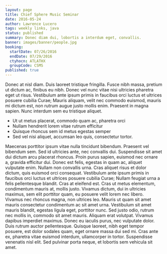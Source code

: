 ```yaml
---
layout: page
title: Chief Sphere Music Seminar
date: 2016-05-24
author: Lawrence Lucero
tags: weekly links, java
status: published
summary: Donec diam dui, lobortis a interdum eget, convallis.
banner: images/banner/people.jpg
booking:
  startDate: 07/26/2016
  endDate: 07/29/2016
  ctyhocn: ATLATHX
  groupCode: CSMS
published: true
---
```

Donec at nisl diam. Duis laoreet tristique fringilla. Fusce nibh massa, pretium ut dictum ac, finibus eu nibh. Donec vel nunc vitae nisi ultricies pharetra eget ut risus. Vestibulum ante ipsum primis in faucibus orci luctus et ultrices posuere cubilia Curae; Mauris aliquam, velit nec commodo euismod, mauris mi dictum est, non rutrum augue justo mollis enim. Praesent in magna sapien. Nunc interdum sem eu tristique aliquet.

* Ut ut metus placerat, commodo quam ac, pharetra orci
* Nullam hendrerit lorem vitae rutrum efficitur
* Quisque rhoncus sem id metus egestas semper
* Sed vel nisi aliquet, accumsan leo quis, consectetur tortor.

Maecenas porttitor ipsum vitae nulla tincidunt bibendum. Praesent vel bibendum sem. Sed id ultricies ante, nec convallis dui. Suspendisse sit amet dui dictum arcu placerat rhoncus. Proin purus sapien, euismod nec ornare a, gravida efficitur dui. Donec est felis, egestas in quam ac, aliquet vulputate enim. Nullam non convallis urna. Cras aliquet risus et dolor dictum, quis euismod orci consequat. Vestibulum ante ipsum primis in faucibus orci luctus et ultrices posuere cubilia Curae; Nullam feugiat urna a felis pellentesque blandit. Cras at eleifend est. Cras ut metus elementum, condimentum mauris at, mollis justo. Vivamus dictum, dui in ultricies maximus, sem elit porttitor quam, eu posuere velit lorem nec libero. Vivamus nec rhoncus magna, non ultrices leo. Mauris ut quam sit amet mauris consectetur condimentum ac sit amet urna. Vestibulum sit amet mauris blandit, egestas ligula eget, porttitor nunc.
Sed justo odio, rutrum nec mollis in, commodo sit amet mauris. Aliquam erat volutpat. Vivamus dapibus imperdiet maximus. Donec eu iaculis purus, nec vulputate dolor. Duis rutrum auctor pellentesque. Quisque laoreet, nibh eget tempor posuere, est dolor sodales quam, eget ornare massa dui sed mi. Cras ante ex, pharetra vitae euismod interdum, ullamcorper in tortor. Suspendisse venenatis nisl elit. Sed pulvinar porta neque, et lobortis sem vehicula sit amet.
